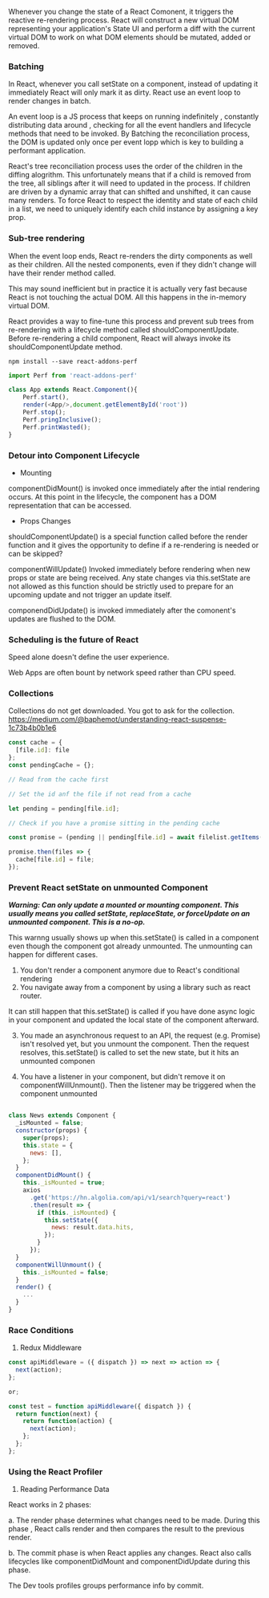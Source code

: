 Whenever you change the state of a React Comonent, it triggers the reactive re-rendering process. React will construct a new virtual DOM representing your application's State UI and perform a diff with the current virtual DOM to work on what DOM elements should be mutated, added or removed.

### Batching

In React, whenever you call setState on a component, instead of updating it immediately React will only mark it as dirty. React use an event loop to render changes in batch.

An event loop is a JS process that keeps on running indefinitely , constantly distributing data around , checking for all the event handlers and lifecycle methods that need to be invoked. By Batching the reconciliation process, the DOM is updated only once per event lopp which is key to building a performant application.

React's tree reconciliation process uses the order of the children in the diffing alogrithm. This unfortunately means that if a child is removed from the tree, all siblings after it will need to updated in the process. If children are driven by a dynamic array that can shifted and unshifted, it can cause many renders. To force React to respect the identity and state of each child in a list, we need to uniquely identify each child instance by assigning a key prop.

### Sub-tree rendering

When the event loop ends, React re-renders the dirty components as well as their children. All the nested components, even if they didn't change will have their render method called.

This may sound inefficient but in practice it is actually very fast because React is not touching the actual DOM. All this happens in the in-memory virtual DOM.

React provides a way to fine-tune this process and prevent sub trees from re-rendering with a lifecycle method called shouldComponentUpdate. Before re-rendering a child component, React will always invoke its shouldComponentUpdate method.

```
npm install --save react-addons-perf
```

```javascript
import Perf from 'react-addons-perf'

class App extends React.Component(){
    Perf.start(),
    render(<App/>,document.getElementById('root'))
    Perf.stop();
    Perf.pringInclusive();
    Perf.printWasted();
}

```

### Detour into Component Lifecycle

- Mounting

componentDidMount() is invoked once immediately after the intial rendering occurs. At this point in the lifecycle, the component has a DOM representation that can be accessed.

- Props Changes

shouldComponentUpdate() is a special function called before the render function and it gives the opportunity to define if a re-rendering is needed or can be skipped?

componentWillUpdate() Invoked immediately before rendering when new props or state are being received. Any state changes via this.setState are not allowed as this function should be strictly used to prepare for an upcoming update and not trigger an update itself.

componendDidUpdate() is invoked immediately after the comonent's updates are flushed to the DOM.

### Scheduling is the future of React

Speed alone doesn't define the user experience.

Web Apps are often bount by network speed rather than CPU speed.

### Collections

Collections do not get downloaded. You got to ask for the collection.
https://medium.com/@baphemot/understanding-react-suspense-1c73b4b0b1e6

```javascript
const cache = {
  [file.id]: file
};
const pendingCache = {};

// Read from the cache first

// Set the id anf the file if not read from a cache

let pending = pending[file.id];

// Check if you have a promise sitting in the pending cache

const promise = (pending || pending[file.id] = await filelist.getItems());

promise.then(files => {
  cache[file.id] = file;
});
```

### Prevent React setState on unmounted Component

**_Warning: Can only update a mounted or mounting component. This usually means you called setState, replaceState, or forceUpdate on an unmounted component. This is a no-op._**

This warnng usually shows up when this.setState() is called in a component even though the component got already unmounted. The unmounting can happen for different cases.

1. You don't render a component anymore due to React's conditional rendering
2. You navigate away from a component by using a library such as react router.

It can still happen that this.setState() is called if you have done async logic in your component and updated the local state of the component afterward.

3. You made an asynchronous request to an API, the request (e.g. Promise) isn't resolved yet, but you unmount the component. Then the request resolves, this.setState() is called to set the new state, but it hits an unmounted componen

4. You have a listener in your component, but didn't remove it on componentWillUnmount(). Then the listener may be triggered when the component unmounted

```javascript

class News extends Component {
  _isMounted = false;
  constructor(props) {
    super(props);
    this.state = {
      news: [],
    };
  }
  componentDidMount() {
    this._isMounted = true;
    axios
      .get('https://hn.algolia.com/api/v1/search?query=react')
      .then(result => {
        if (this._isMounted) {
          this.setState({
            news: result.data.hits,
          });
        }
      });
  }
  componentWillUnmount() {
    this._isMounted = false;
  }
  render() {
    ...
  }
}

```

### Race Conditions

1. Redux Middleware

```javascript
const apiMiddleware = ({ dispatch }) => next => action => {
  next(action);
};

or;

const test = function apiMiddleware({ dispatch }) {
  return function(next) {
    return function(action) {
      next(action);
    };
  };
};
```


### Using the React Profiler 


1. Reading Performance Data

React works in 2 phases:

a. The render phase determines what changes need to be made. During this phase , React calls render and then compares the result
to the previous render.

b. The commit phase is when React applies any changes. React also calls lifecycles like componentDidMount and componentDidUpdate during this phase.


The Dev tools profiles groups performance info by commit.

